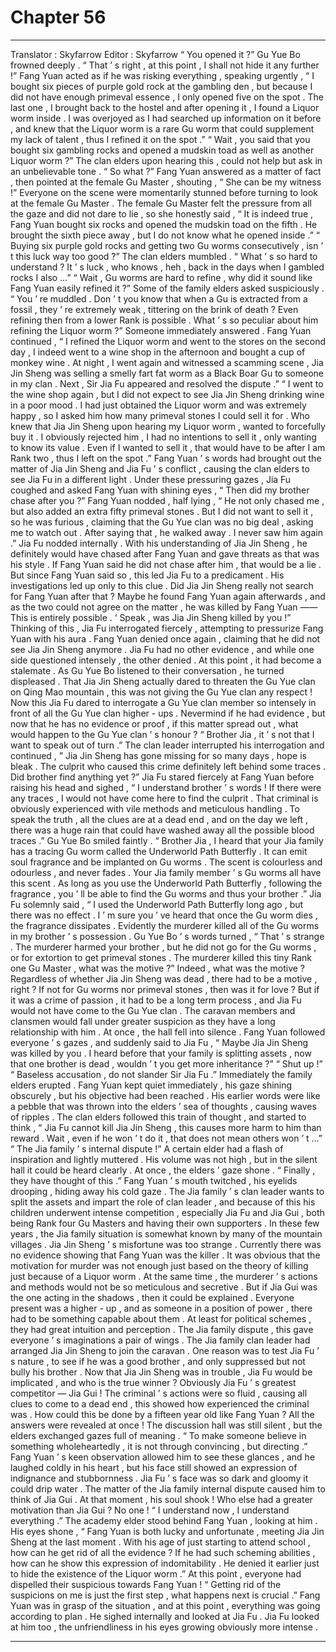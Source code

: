 
# Chapter 56


---

Translator : Skyfarrow Editor : Skyfarrow
“ You opened it ?” Gu Yue Bo frowned deeply .
“ That ’ s right , at this point , I shall not hide it any further !” Fang Yuan acted as if he was risking everything , speaking urgently , “ I bought six pieces of purple gold rock at the gambling den , but because I did not have enough primeval essence , I only opened five on the spot . The last one , I brought back to the hostel and after opening it , I found a Liquor worm inside . I was overjoyed as I had searched up information on it before , and knew that the Liquor worm is a rare Gu worm that could supplement my lack of talent , thus I refined it on the spot .”
“ Wait , you said that you bought six gambling rocks and opened a mudskin toad as well as another Liquor worm ?” The clan elders upon hearing this , could not help but ask in an unbelievable tone .
“ So what ?” Fang Yuan answered as a matter of fact , then pointed at the female Gu Master , shouting , “ She can be my witness !”
Everyone on the scene were momentarily stunned before turning to look at the female Gu Master .
The female Gu Master felt the pressure from all the gaze and did not dare to lie , so she honestly said , “ It is indeed true , Fang Yuan bought six rocks and opened the mudskin toad on the fifth . He brought the sixth piece away , but I do not know what he opened inside .”
“ Buying six purple gold rocks and getting two Gu worms consecutively , isn ’ t this luck way too good ?” The clan elders mumbled .
“ What ’ s so hard to understand ? It ’ s luck , who knows , heh , back in the days when I gambled rocks I also …”
“ Wait , Gu worms are hard to refine , why did it sound like Fang Yuan easily refined it ?” Some of the family elders asked suspiciously .
“ You ’ re muddled . Don ’ t you know that when a Gu is extracted from a fossil , they ’ re extremely weak , tittering on the brink of death ? Even refining then from a lower Rank is possible . What ’ s so peculiar about him refining the Liquor worm ?” Someone immediately answered .
Fang Yuan continued , “ I refined the Liquor worm and went to the stores on the second day , I indeed went to a wine shop in the afternoon and bought a cup of monkey wine . At night , I went again and witnessed a scamming scene , Jia Jin Sheng was selling a smelly fart fat worm as a Black Boar Gu to someone in my clan . Next , Sir Jia Fu appeared and resolved the dispute .”
“ I went to the wine shop again , but I did not expect to see Jia Jin Sheng drinking wine in a poor mood . I had just obtained the Liquor worm and was extremely happy , so I asked him how many primeval stones I could sell it for . Who knew that Jia Jin Sheng upon hearing my Liquor worm , wanted to forcefully buy it . I obviously rejected him , I had no intentions to sell it , only wanting to know its value . Even if I wanted to sell it , that would have to be after I am Rank two , thus I left on the spot .”
Fang Yuan ’ s words had brought out the matter of Jia Jin Sheng and Jia Fu ’ s conflict , causing the clan elders to see Jia Fu in a different light .
Under these pressuring gazes , Jia Fu coughed and asked Fang Yuan with shining eyes , “ Then did my brother chase after you ?”
Fang Yuan nodded , half lying , “ He not only chased me , but also added an extra fifty primeval stones . But I did not want to sell it , so he was furious , claiming that the Gu Yue clan was no big deal , asking me to watch out . After saying that , he walked away . I never saw him again .”
Jia Fu nodded internally . With his understanding of Jia Jin Sheng , he definitely would have chased after Fang Yuan and gave threats as that was his style .
If Fang Yuan said he did not chase after him , that would be a lie .
But since Fang Yuan said so , this led Jia Fu to a predicament . His investigations led up only to this clue . Did Jia Jin Sheng really not search for Fang Yuan after that ? Maybe he found Fang Yuan again afterwards , and as the two could not agree on the matter , he was killed by Fang Yuan —— This is entirely possible .
‘ Speak , was Jia Jin Sheng killed by you !” Thinking of this , Jia Fu interrogated fiercely , attempting to pressurize Fang Yuan with his aura .
Fang Yuan denied once again , claiming that he did not see Jia Jin Sheng anymore .
Jia Fu had no other evidence , and while one side questioned intensely , the other denied . At this point , it had become a stalemate .
As Gu Yue Bo listened to their conversation , he turned displeased . That Jia Jin Sheng actually dared to threaten the Gu Yue clan on Qing Mao mountain , this was not giving the Gu Yue clan any respect ! Now this Jia Fu dared to interrogate a Gu Yue clan member so intensely in front of all the Gu Yue clan higher - ups . Nevermind if he had evidence , but now that he has no evidence or proof , if this matter spread out , what would happen to the Gu Yue clan ’ s honour ?
“ Brother Jia , it ’ s not that I want to speak out of turn .” The clan leader interrupted his interrogation and continued , ” Jia Jin Sheng has gone missing for so many days , hope is bleak . The culprit who caused this crime definitely left behind some traces . Did brother find anything yet ?”
Jia Fu stared fiercely at Fang Yuan before raising his head and sighed , “ I understand brother ’ s words ! If there were any traces , I would not have come here to find the culprit . That criminal is obviously experienced with vile methods and meticulous handling . To speak the truth , all the clues are at a dead end , and on the day we left , there was a huge rain that could have washed away all the possible blood traces .”
Gu Yue Bo smiled faintly . “ Brother Jia , I heard that your Jia family has a tracing Gu worm called the Underworld Path Butterfly . It can emit soul fragrance and be implanted on Gu worms . The scent is colourless and odourless , and never fades . Your Jia family member ’ s Gu worms all have this scent . As long as you use the Underworld Path Butterfly , following the fragrance , you ’ ll be able to find the Gu worms and thus your brother .”
Jia Fu solemnly said , “ I used the Underworld Path Butterfly long ago , but there was no effect . I ’ m sure you ’ ve heard that once the Gu worm dies , the fragrance dissipates . Evidently the murderer killed all of the Gu worms in my brother ’ s possession .
Gu Yue Bo ’ s words turned , “ That ’ s strange . The murderer harmed your brother , but he did not go for the Gu worms , or for extortion to get primeval stones . The murderer killed this tiny Rank one Gu Master , what was the motive ?”
Indeed , what was the motive ?
Regardless of whether Jia Jin Sheng was dead , there had to be a motive , right ?
If not for Gu worms nor primeval stones , then was it for love ?
But if it was a crime of passion , it had to be a long term process , and Jia Fu would not have come to the Gu Yue clan . The caravan members and clansmen would fall under greater suspicion as they have a long relationship with him .
At once , the hall fell into silence .
Fang Yuan followed everyone ’ s gazes , and suddenly said to Jia Fu , “ Maybe Jia Jin Sheng was killed by you . I heard before that your family is splitting assets , now that one brother is dead , wouldn ’ t you get more inheritance ?”
“ Shut up !”
“ Baseless accusation , do not slander Sir Jia Fu .”
Immediately the family elders erupted .
Fang Yuan kept quiet immediately , his gaze shining obscurely , but his objective had been reached .
His earlier words were like a pebble that was thrown into the elders ’ sea of thoughts , causing waves of ripples .
The clan elders followed this train of thought , and started to think , “ Jia Fu cannot kill Jia Jin Sheng , this causes more harm to him than reward . Wait , even if he won ’ t do it , that does not mean others won ’ t …”
“ The Jia family ’ s internal dispute !” A certain elder had a flash of inspiration and lightly muttered .
His volume was not high , but in the silent hall it could be heard clearly .
At once , the elders ’ gaze shone .
“ Finally , they have thought of this .” Fang Yuan ’ s mouth twitched , his eyelids drooping , hiding away his cold gaze .
The Jia family ’ s clan leader wants to split the assets and impart the role of clan leader , and because of this his children underwent intense competition , especially Jia Fu and Jia Gui , both being Rank four Gu Masters and having their own supporters .
In these few years , the Jia family situation is somewhat known by many of the mountain villages .
Jia Jin Sheng ’ s misfortune was too strange . Currently there was no evidence showing that Fang Yuan was the killer . It was obvious that the motivation for murder was not enough just based on the theory of killing just because of a Liquor worm . At the same time , the murderer ’ s actions and methods would not be so meticulous and secretive .
But if Jia Gui was the one acting in the shadows , then it could be explained .
Everyone present was a higher - up , and as someone in a position of power , there had to be something capable about them . At least for political schemes , they had great intuition and perception .
The Jia family dispute , this gave everyone ’ s imaginations a pair of wings .
The Jia family clan leader had arranged Jia Jin Sheng to join the caravan . One reason was to test Jia Fu ’ s nature , to see if he was a good brother , and only suppressed but not bully his brother .
Now that Jia Jin Sheng was in trouble , Jia Fu would be implicated , and who is the true winner ?
Obviously Jia Fu ’ s greatest competitor — Jia Gui !
The criminal ’ s actions were so fluid , causing all clues to come to a dead end , this showed how experienced the criminal was . How could this be done by a fifteen year old like Fang Yuan ?
All the answers were revealed at once !
The discussion hall was still silent , but the elders exchanged gazes full of meaning .
“ To make someone believe in something wholeheartedly , it is not through convincing , but directing .” Fang Yuan ’ s keen observation allowed him to see these glances , and he laughed coldly in his heart , but his face still showed an expression of indignance and stubbornness .
Jia Fu ’ s face was so dark and gloomy it could drip water .
The matter of the Jia family internal dispute caused him to think of Jia Gui .
At that moment , his soul shook !
Who else had a greater motivation than Jia Gui ?
No one !
“ I understand now , I understand everything .” The academy elder stood behind Fang Yuan , looking at him . His eyes shone , “ Fang Yuan is both lucky and unfortunate , meeting Jia Jin Sheng at the last moment . With his age of just starting to attend school , how can he get rid of all the evidence ? If he had such scheming abilities , how can he show this expression of indomitability . He denied it earlier just to hide the existence of the Liquor worm .”
At this point , everyone had dispelled their suspicious towards Fang Yuan !
“ Getting rid of the suspicions on me is just the first step , what happens next is crucial .” Fang Yuan was in grasp of the situation , and at this point , everything was going according to plan . He sighed internally and looked at Jia Fu .
Jia Fu looked at him too , the unfriendliness in his eyes growing obviously more intense .

---


